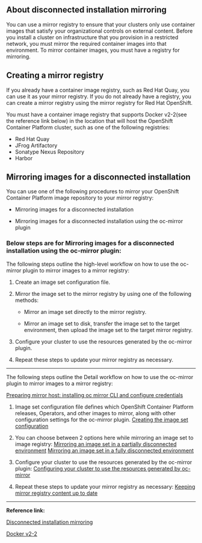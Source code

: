## About disconnected installation mirroring
You can use a mirror registry to ensure that your clusters only use container images that satisfy your organizational controls on external content. Before you install a cluster on infrastructure that you provision in a restricted network, you must mirror the required container images into that environment. To mirror container images, you must have a registry for mirroring.

## Creating a mirror registry
If you already have a container image registry, such as Red Hat Quay, you can use it as your mirror registry. If you do not already have a registry, you can create a mirror registry using the mirror registry for Red Hat OpenShift.

You must have a container image registry that supports Docker v2-2(see the reference link below) in the location that will host the OpenShift Container Platform cluster, such as one of the following registries:
- Red Hat Quay
- JFrog Artifactory
- Sonatype Nexus Repository
- Harbor

## Mirroring images for a disconnected installation
You can use one of the following procedures to mirror your OpenShift Container Platform image repository to your mirror registry:

- Mirroring images for a disconnected installation

- Mirroring images for a disconnected installation using the oc-mirror plugin


### Below steps are for  Mirroring images for a disconnected installation using the oc-mirror plugin:
The following steps outline the high-level workflow on how to use the oc-mirror plugin to mirror images to a mirror registry:

1. Create an image set configuration file.

2. Mirror the image set to the mirror registry by using one of the following methods:

    - Mirror an image set directly to the mirror registry.

    - Mirror an image set to disk, transfer the image set to the target environment, then upload the image set to the target mirror registry.

3. Configure your cluster to use the resources generated by the oc-mirror plugin.

4. Repeat these steps to update your mirror registry as necessary.

---

The following steps outline the Detail workflow on how to use the oc-mirror plugin to mirror images to a mirror registry:

[Preparing mirror host: installing oc mirror CLI and configure credentials](https://docs.openshift.com/container-platform/4.15/installing/disconnected_install/installing-mirroring-disconnected.html#mirroring-preparing-your-hosts)

1.  Image set configuration file defines which OpenShift Container Platform releases, Operators, and other images to mirror, along with other configuration settings for the oc-mirror plugin.
    [Creating the image set configuration](https://docs.openshift.com/container-platform/4.15/installing/disconnected_install/installing-mirroring-disconnected.html#oc-mirror-creating-image-set-config_installing-mirroring-disconnected)

2.  You can choose between 2 options here while mirroring an image set to image registry:
    [Mirroring an image set in a partially disconnected environment](https://docs.openshift.com/container-platform/4.15/installing/disconnected_install/installing-mirroring-disconnected.html#mirroring-image-set-partial)
    [Mirroring an image set in a fully disconnected environment](https://docs.openshift.com/container-platform/4.15/installing/disconnected_install/installing-mirroring-disconnected.html#mirroring-image-set-full)

3. Configure your cluster to use the resources generated by the oc-mirror plugin: 
   [Configuring your cluster to use the resources generated by oc-mirror](https://docs.openshift.com/container-platform/4.15/installing/disconnected_install/installing-mirroring-disconnected.html#oc-mirror-updating-cluster-manifests_installing-mirroring-disconnected)

4. Repeat these steps to update your mirror registry as necessary:
   [Keeping mirror registry content up to date](https://docs.openshift.com/container-platform/4.15/installing/disconnected_install/installing-mirroring-disconnected.html#updating-mirror-registry-content)

___

**Reference link:**

[Disconnected installation mirroring](https://docs.openshift.com/container-platform/4.15/installing/disconnected_install/index.html)

[Docker v2-2](https://docs.docker.com/registry/)
